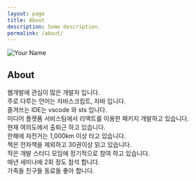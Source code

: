 ```yaml
---
layout: page
title: About
description: Some description.
permalink: /about/
---
```


<img itemprop="image" class="img-rounded" src="https://res.cloudinary.com/jacob-dev/image/upload/v1511685978/15279734_hbpazg.jpg" alt="Your Name">

## About

웹개발에 관심이 많은 개발자 입니다. <br/>
주로 다루는 언어는 자바스크립트, 자바 입니다.<br/>
즐겨쓰는 IDE는 vscode 와 sts 입니다.<br/>
미디어 플랫폼 서비스팀에서 리액트를 이용한 패키지 개발하고 있습니다. <br/>
현재 여의도에서 출퇴근 하고 있습니다.<br/>
한해에 자전거는 1,000km 이상 타고 있습니다.<br/>
책은 전자책을 제외하고 30권이상 읽고 있습니다.<br/>
작은 개발 스터디 모임에 정기적으로 참여 하고 있습니다.<br/>
매년 세미나에 2회 정도 참석 합니다.<br/>
가족들 친구들 동료들 좋아 합니다.<br/>





